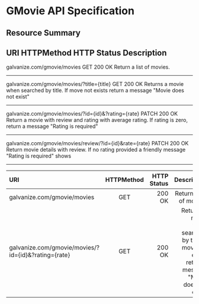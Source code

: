 
GMovie API Specification
========================

Resource Summary
----------------

URI                                                     HTTPMethod   HTTP Status    Description
--------------------------------------------------------------------------------------------------------------------------------------------------------------------------------------------------
galvanize.com/gmovie/movies	                              GET	        200 OK	    Return a list of movies.
***************************************************************************************************************************************************************************************************
galvanize.com/gmovie/movies/?title={title}	              GET 	        200 OK  	Returns a movie when searched by title. If move not exists return a message "Movie does not exist"
****************************************************************************************************************************************************************************************************
galvanize.com/gmovie/movies/?id={id}&?rating={rate}	      PATCH	        200 OK	    Return a movie with review and rating with average rating. If rating is zero, return a message "Rating is required"
****************************************************************************************************************************************************************************************************
galvanize.com/gmovie/movies/review/?id={id}&rate={rate}   PATCH         200 OK      Return movie details with review. If no rating provided a friendly message "Rating is required" shows
*****************************************************************************************************************************************************************************************************


| URI                           | HTTPMethod     | HTTP Status     |Description|
| :---------------------------  | :----------: | -----------: |----------------:|
|  galvanize.com/gmovie/movies | GET   | 200 OK    |Return a list of movies.
| galvanize.com/gmovie/movies/?id={id}&?rating={rate}   | GET | 200 OK |Returns a movie when searched by title. If move not exists return a message "Movie does not exist"








